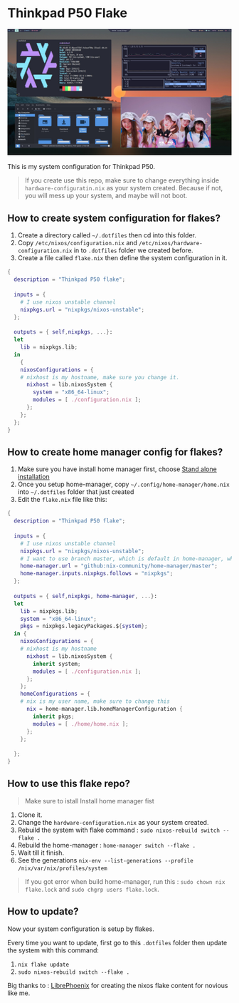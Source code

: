 # Thinkpad P50 Flake

![](./screenshot-hyprland.jpg)

This is my system configuration for Thinkpad P50.

> If you create use this repo, make sure to change everything inside `hardware-configuratin.nix` as your system created. Because if not, you will mess up your system, and maybe will not boot.

## How to create system configuration for flakes? 

1. Create a directory called `~/.dotfiles` then cd into this folder.
1. Copy `/etc/nixos/configuration.nix` and `/etc/nixos/hardware-configuration.nix` in to `.dotfiles` folder we created before.
1. Create a file called `flake.nix` then define the system configuration in it.

```nix
{
  description = "Thinkpad P50 flake";

  inputs = {
    # I use nixos unstable channel
    nixpkgs.url = "nixpkgs/nixos-unstable";
  };

  outputs = { self,nixpkgs, ...}: 
  let 
    lib = nixpkgs.lib;
  in
    {
    nixosConfigurations = {
    # nixhost is my hostname, make sure you change it.
      nixhost = lib.nixosSystem {
        system = "x86_64-linux";
        modules = [ ./configuration.nix ];
      };
    };
  };
}

```

## How to create home manager config for flakes?

1. Make sure you have install home manager first, choose [Stand alone installation](https://nix-community.github.io/home-manager/index.html#sec-install-standalone)
1. Once you setup home-manager, copy `~/.config/home-manager/home.nix` into `~/.dotfiles` folder that just created
1. Edit the `flake.nix` file like this:

```nix
{
  description = "Thinkpad P50 flake";

  inputs = {
    # I use nixos unstable channel
    nixpkgs.url = "nixpkgs/nixos-unstable";
    # I want to use branch master, which is default in home-manager, which will profide the latest app or the unstable version app
    home-manager.url = "github:nix-community/home-manager/master";
    home-manager.inputs.nixpkgs.follows = "nixpkgs";
  };

  outputs = { self,nixpkgs, home-manager, ...}: 
  let 
    lib = nixpkgs.lib;
    system = "x86_64-linux";
    pkgs = nixpkgs.legacyPackages.${system};
  in {
    nixosConfigurations = {
    # nixhost is my hostname
      nixhost = lib.nixosSystem {
        inherit system; 
        modules = [ ./configuration.nix ];
      };
    };
    homeConfigurations = {
    # nix is my user name, make sure to change this
      nix = home-manager.lib.homeManagerConfiguration {
        inherit pkgs; 
        modules = [ ./home/home.nix ];
      };
    };

  };
}

```

## How to use this flake repo?

> Make sure to istall Install home manager fist

1. Clone it.
1. Change the `hardware-configuration.nix` as your system created.
1. Rebuild the system with flake command : `sudo nixos-rebuild switch --flake .`
1. Rebuild the home-manager : `home-manager switch --flake .`
1. Wait till it finish.
1. See the generations `nix-env --list-generations --profile /nix/var/nix/profiles/system`

> If you got error when build home-manager, run this : `sudo chown nix flake.lock` and `sudo chgrp users flake.lock`.

## How to update?

Now your system configuration is setup by flakes.

Every time you want to update, first go to this `.dotfiles` folder then update the system with this command:
1. `nix flake update`
1. `sudo nixos-rebuild switch --flake .`


Big thanks to : [LibrePhoenix](https://www.youtube.com/watch?v=ACybVzRvDhs) for creating the nixos flake content for novious like me.
